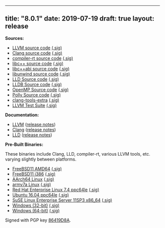 
---
title: "8.0.1"
date: 2019-07-19
draft: true
layout: release
---

**Sources:**
* [LLVM source code](https://github.com/llvm/llvm-project/releases/download/llvmorg-8.0.1/llvm-8.0.1.src.tar.xz) [(.sig)](https://github.com/llvm/llvm-project/releases/download/llvmorg-8.0.1/llvm-8.0.1.src.tar.xz.sig)
* [Clang source code](https://github.com/llvm/llvm-project/releases/download/llvmorg-8.0.1/cfe-8.0.1.src.tar.xz) [(.sig)](https://github.com/llvm/llvm-project/releases/download/llvmorg-8.0.1/cfe-8.0.1.src.tar.xz.sig)
* [compiler-rt source code](https://github.com/llvm/llvm-project/releases/download/llvmorg-8.0.1/compiler-rt-8.0.1.src.tar.xz) [(.sig)](https://github.com/llvm/llvm-project/releases/download/llvmorg-8.0.1/compiler-rt-8.0.1.src.tar.xz.sig)
* [libc++ source code](https://github.com/llvm/llvm-project/releases/download/llvmorg-8.0.1/libcxx-8.0.1.src.tar.xz) [(.sig)](https://github.com/llvm/llvm-project/releases/download/llvmorg-8.0.1/libcxx-8.0.1.src.tar.xz.sig)
* [libc++abi source code](https://github.com/llvm/llvm-project/releases/download/llvmorg-8.0.1/libcxxabi-8.0.1.src.tar.xz) [(.sig)](https://github.com/llvm/llvm-project/releases/download/llvmorg-8.0.1/libcxxabi-8.0.1.src.tar.xz.sig)
* [libunwind source code](https://github.com/llvm/llvm-project/releases/download/llvmorg-8.0.1/libunwind-8.0.1.src.tar.xz) [(.sig)](https://github.com/llvm/llvm-project/releases/download/llvmorg-8.0.1/libunwind-8.0.1.src.tar.xz.sig)
* [LLD Source code](https://github.com/llvm/llvm-project/releases/download/llvmorg-8.0.1/lld-8.0.1.src.tar.xz) [(.sig)](https://github.com/llvm/llvm-project/releases/download/llvmorg-8.0.1/lld-8.0.1.src.tar.xz.sig)
* [LLDB Source code](https://github.com/llvm/llvm-project/releases/download/llvmorg-8.0.1/lldb-8.0.1.src.tar.xz) [(.sig)](https://github.com/llvm/llvm-project/releases/download/llvmorg-8.0.1/lldb-8.0.1.src.tar.xz.sig)
* [OpenMP Source code](https://github.com/llvm/llvm-project/releases/download/llvmorg-8.0.1/openmp-8.0.1.src.tar.xz) [(.sig)](https://github.com/llvm/llvm-project/releases/download/llvmorg-8.0.1/openmp-8.0.1.src.tar.xz.sig)
* [Polly Source code](https://github.com/llvm/llvm-project/releases/download/llvmorg-8.0.1/polly-8.0.1.src.tar.xz) [(.sig)](https://github.com/llvm/llvm-project/releases/download/llvmorg-8.0.1/polly-8.0.1.src.tar.xz.sig)
* [clang-tools-extra](https://github.com/llvm/llvm-project/releases/download/llvmorg-8.0.1/clang-tools-extra-8.0.1.src.tar.xz) [(.sig)](https://github.com/llvm/llvm-project/releases/download/llvmorg-8.0.1/clang-tools-extra-8.0.1.src.tar.xz.sig)
* [LLVM Test Suite](https://github.com/llvm/llvm-project/releases/download/llvmorg-8.0.1/test-suite-8.0.1.src.tar.xz) [(.sig)](https://github.com/llvm/llvm-project/releases/download/llvmorg-8.0.1/test-suite-8.0.1.src.tar.xz.sig)


**Documentation:**
* [LLVM](/8.0.1/docs/index.html) ([release notes](/8.0.1/docs/ReleaseNotes.html))
* [Clang](/8.0.1/tools/clang/docs/index.html) ([release notes](/8.0.1/tools/clang/docs/ReleaseNotes.html))
* [LLD](/8.0.1/tools/lld/docs/index.html) ([release notes](/8.0.1/tools/lld/docs/ReleaseNotes.html))



**Pre-Built Binaries:**

These binaries include Clang, LLD, compiler-rt, various LLVM tools, etc. varying slightly between platforms.

* [FreeBSD11 AMD64](https://github.com/llvm/llvm-project/releases/download/llvmorg-8.0.1/clang+llvm-8.0.1-amd64-unknown-freebsd11.tar.xz) [(.sig)](https://github.com/llvm/llvm-project/releases/download/llvmorg-8.0.1/clang+llvm-8.0.1-amd64-unknown-freebsd11.tar.xz.sig)
* [FreeBSD11 i386](https://github.com/llvm/llvm-project/releases/download/llvmorg-8.0.1/clang+llvm-8.0.1-i386-unknown-freebsd11.tar.xz) [(.sig)](https://github.com/llvm/llvm-project/releases/download/llvmorg-8.0.1/clang+llvm-8.0.1-i386-unknown-freebsd11.tar.xz.sig)
* [AArch64 Linux](https://github.com/llvm/llvm-project/releases/download/llvmorg-8.0.1/clang+llvm-8.0.1-aarch64-linux-gnu.tar.xz) [(.sig)](https://github.com/llvm/llvm-project/releases/download/llvmorg-8.0.1/clang+llvm-8.0.1-aarch64-linux-gnu.tar.xz.sig)
* [armv7a Linux](https://github.com/llvm/llvm-project/releases/download/llvmorg-8.0.1/clang+llvm-8.0.1-armv7a-linux-gnueabihf.tar.xz) [(.sig)](https://github.com/llvm/llvm-project/releases/download/llvmorg-8.0.1/clang+llvm-8.0.1-armv7a-linux-gnueabihf.tar.xz.sig)
* [Red Hat Enterprise Linux 7.4 ppc64le](https://github.com/llvm/llvm-project/releases/download/llvmorg-8.0.1/clang+llvm-8.0.1-powerpc64le-linux-rhel-7.4.tar.xz) [(.sig)](https://github.com/llvm/llvm-project/releases/download/llvmorg-8.0.1/clang+llvm-8.0.1-powerpc64le-linux-rhel-7.4.tar.xz.sig)
* [Ubuntu 16.04 ppc64le](https://github.com/llvm/llvm-project/releases/download/llvmorg-8.0.1/clang+llvm-8.0.1-powerpc64le-linux-ubuntu-16.04.tar.xz) [(.sig)](https://github.com/llvm/llvm-project/releases/download/llvmorg-8.0.1/clang+llvm-8.0.1-powerpc64le-linux-ubuntu-16.04.tar.xz.sig)
* [SuSE Linux Enterprise Server 11SP3 x86\_64](https://github.com/llvm/llvm-project/releases/download/llvmorg-8.0.1/clang+llvm-8.0.1-x86_64-linux-sles11.3.tar.xz) [(.sig)](https://github.com/llvm/llvm-project/releases/download/llvmorg-8.0.1/clang+llvm-8.0.1-x86_64-linux-sles11.3.tar.xz.sig)
* [Windows (32-bit)](https://github.com/llvm/llvm-project/releases/download/llvmorg-8.0.1/LLVM-8.0.1-win32.exe) [(.sig)](https://github.com/llvm/llvm-project/releases/download/llvmorg-8.0.1/LLVM-8.0.1-win32.exe.sig)
* [Windows (64-bit)](https://github.com/llvm/llvm-project/releases/download/llvmorg-8.0.1/LLVM-8.0.1-win64.exe) [(.sig)](https://github.com/llvm/llvm-project/releases/download/llvmorg-8.0.1/LLVM-8.0.1-win64.exe.sig)


Signed with PGP key [86419D8A](/7.0.1/tstellar-gpg-key.asc).
